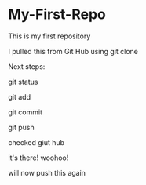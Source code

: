 # My-First-Repo
This is my first repository

I pulled this from Git Hub using git clone

Next steps:

git status

git add

git commit

git push

checked giut hub

it's there! woohoo!

will now push this again